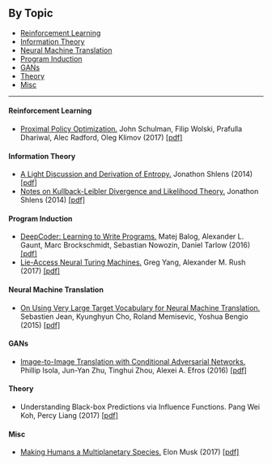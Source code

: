 ## By Topic

* [Reinforcement Learning](#reinforcement-learning)
* [Information Theory](#information-theory)
* [Neural Machine Translation](#neural-machine-translation)
* [Program Induction](#program-induction)
* [GANs](#gans)
* [Theory](#theory)
* [Misc](#misc)

---
#### Reinforcement Learning 
* [Proximal Policy Optimization.](https://github.com/suryabhupa/paper-notes/blob/master/notes/Proximal%20Policy%20Optimization.md) John Schulman, Filip Wolski, Prafulla Dhariwal, Alec Radford, Oleg Klimov (2017) [[pdf]](https://arxiv.org/abs/1707.06347)

#### Information Theory
* [A Light Discussion and Derivation of Entropy.](https://github.com/suryabhupa/paper-notes/blob/master/notes/Jonathon%20Shlens.md) Jonathon Shlens (2014) [[pdf]](https://arxiv.org/pdf/1404.1998.pdf)
* [Notes on Kullback-Leibler Divergence and Likelihood Theory.](https://github.com/suryabhupa/paper-notes/blob/master/notes/Jonathon%20Shlens.md) Jonathon Shlens (2014) [[pdf]](https://arxiv.org/pdf/1404.2000.pdf)


#### Program Induction
* [DeepCoder: Learning to Write Programs.](https://github.com/suryabhupa/deeplearning-notes/blob/master/notes/DeepCoder.md) Matej Balog, Alexander L. Gaunt, Marc Brockschmidt, Sebastian Nowozin, Daniel Tarlow (2016) [[pdf]](https://arxiv.org/pdf/1611.01989v1.pdf)
* [Lie-Access Neural Turing Machines.](https://github.com/suryabhupa/paper-notes/blob/master/notes/Lie%20Access%20Neural%20Turing%20Machines.md) Greg Yang, Alexander M. Rush (2017) [[pdf]](https://arxiv.org/pdf/1611.02854.pdf)

#### Neural Machine Translation 
* [On Using Very Large Target Vocabulary for Neural Machine Translation.](https://github.com/suryabhupa/paper-notes/blob/master/notes/On%20Using%20Very%20Large%20Target%20Vocabulary%20for%20Neural%20Machine%20Translation.md) Sebastien Jean, Kyunghyun Cho, Roland Memisevic, Yoshua Bengio (2015) [[pdf]](https://arxiv.org/pdf/1412.2007v2.pdf)

#### GANs
* [Image-to-Image Translation with Conditional Adversarial Networks.](https://github.com/suryabhupa/paper-notes/blob/master/notes/Image-to-Image%20Translation%20with%20Conditional%20Adversarial%20Networks.md) Phillip Isola, Jun-Yan Zhu, Tinghui Zhou, Alexei A. Efros (2016) [[pdf]](https://arxiv.org/pdf/1611.07004.pdf)

#### Theory
* Understanding Black-box Predictions via Influence Functions. Pang Wei Koh, Percy Liang (2017) [[pdf]](https://arxiv.org/pdf/1703.04730.pdf)

#### Misc
* [Making Humans a Multiplanetary Species.](https://github.com/suryabhupa/paper-notes/blob/master/notes/Making%20Humans%20a%20Multiplanetary%20Species.md) Elon Musk (2017) [[pdf]](http://online.liebertpub.com/doi/pdf/10.1089/space.2017.29009.emu)


